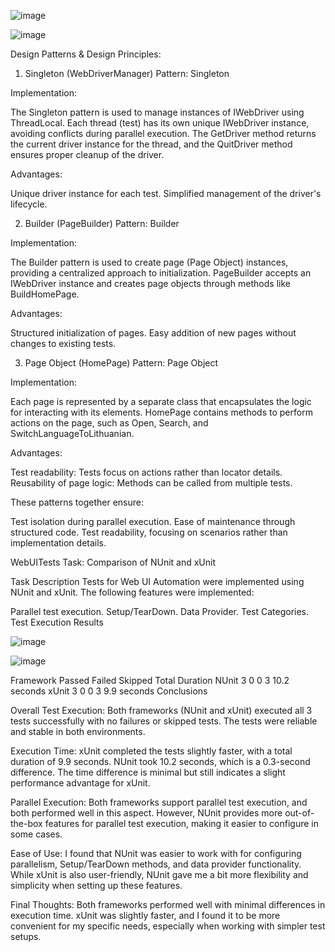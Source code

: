 ![image](https://github.com/user-attachments/assets/2288d83d-5207-43d2-9426-533bad7165a6)

![image](https://github.com/user-attachments/assets/3e0ef810-9e8a-4113-b904-33a62c062f34)

Design Patterns & Design Principles:

1. Singleton (WebDriverManager)
Pattern: Singleton

Implementation:

The Singleton pattern is used to manage instances of IWebDriver using ThreadLocal.
Each thread (test) has its own unique IWebDriver instance, avoiding conflicts during parallel execution.
The GetDriver method returns the current driver instance for the thread, and the QuitDriver method ensures proper cleanup of the driver.

Advantages:

Unique driver instance for each test.
Simplified management of the driver's lifecycle.

2. Builder (PageBuilder)
Pattern: Builder

Implementation:

The Builder pattern is used to create page (Page Object) instances, providing a centralized approach to initialization.
PageBuilder accepts an IWebDriver instance and creates page objects through methods like BuildHomePage.

Advantages:

Structured initialization of pages.
Easy addition of new pages without changes to existing tests.

3. Page Object (HomePage)
Pattern: Page Object

Implementation:

Each page is represented by a separate class that encapsulates the logic for interacting with its elements.
HomePage contains methods to perform actions on the page, such as Open, Search, and SwitchLanguageToLithuanian.

Advantages:

Test readability: Tests focus on actions rather than locator details.
Reusability of page logic: Methods can be called from multiple tests.


These patterns together ensure:

Test isolation during parallel execution.
Ease of maintenance through structured code.
Test readability, focusing on scenarios rather than implementation details.



WebUITests Task:
Comparison of NUnit and xUnit

Task Description
Tests for Web UI Automation were implemented using NUnit and xUnit. The following features were implemented:

Parallel test execution.
Setup/TearDown.
Data Provider.
Test Categories.
Test Execution Results


![image](https://github.com/user-attachments/assets/fa0b95b4-3715-482f-a5e8-0b96ca68e041)


![image](https://github.com/user-attachments/assets/4c295900-e71d-447d-b82a-7f342424f40b)


Framework	Passed	Failed	Skipped	Total	Duration
NUnit	3	0	0	3	10.2 seconds
xUnit	3	0	0	3	9.9 seconds
Conclusions

Overall Test Execution:
Both frameworks (NUnit and xUnit) executed all 3 tests successfully with no failures or skipped tests. The tests were reliable and stable in both environments.

Execution Time:
xUnit completed the tests slightly faster, with a total duration of 9.9 seconds. NUnit took 10.2 seconds, which is a 0.3-second difference. The time difference is minimal but still indicates a slight performance advantage for xUnit.

Parallel Execution:
Both frameworks support parallel test execution, and both performed well in this aspect. However, NUnit provides more out-of-the-box features for parallel test execution, making it easier to configure in some cases.

Ease of Use:
I found that NUnit was easier to work with for configuring parallelism, Setup/TearDown methods, and data provider functionality. While xUnit is also user-friendly, NUnit gave me a bit more flexibility and simplicity when setting up these features.

Final Thoughts:
Both frameworks performed well with minimal differences in execution time. xUnit was slightly faster, and I found it to be more convenient for my specific needs, especially when working with simpler test setups.
